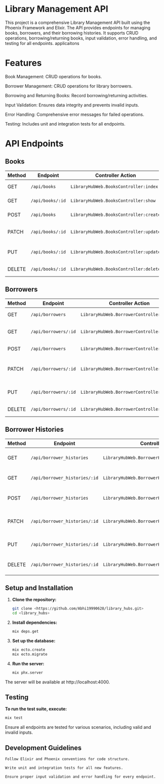 # Library Management API




This project is a comprehensive Library Management API built using the Phoenix Framework and Elixir. The API provides endpoints for managing books, borrowers, and their borrowing histories. It supports CRUD operations, borrowing/returning books, input validation, error handling, and testing for all endpoints.
applicaitons

# Features

Book Management: CRUD operations for books.

Borrower Management: CRUD operations for library borrowers.

Borrowing and Returning Books: Record borrowing/returning activities.

Input Validation: Ensures data integrity and prevents invalid inputs.

Error Handling: Comprehensive error messages for failed operations.

Testing: Includes unit and integration tests for all endpoints.


# API Endpoints

## Books

| Method | Endpoint         | Controller Action                | Description                  |
|--------|-------------------|----------------------------------|------------------------------|
| GET    | `/api/books`      | `LibraryHubWeb.BooksController:index` | List all books              |
| GET    | `/api/books/:id`  | `LibraryHubWeb.BooksController:show`  | Retrieve a single book      |
| POST   | `/api/books`      | `LibraryHubWeb.BooksController:create` | Add a new book              |
| PATCH  | `/api/books/:id`  | `LibraryHubWeb.BooksController:update` | Update partial book details |
| PUT    | `/api/books/:id`  | `LibraryHubWeb.BooksController:update` | Update full book details    |
| DELETE | `/api/books/:id`  | `LibraryHubWeb.BooksController:delete` | Remove a book               |





## Borrowers

| Method | Endpoint             | Controller Action                     | Description                   |
|--------|-----------------------|---------------------------------------|-------------------------------|
| GET    | `/api/borrowers`      | `LibraryHubWeb.BorrowerController:index` | List all borrowers           |
| GET    | `/api/borrowers/:id`  | `LibraryHubWeb.BorrowerController:show`  | Retrieve a single borrower   |
| POST   | `/api/borrowers`      | `LibraryHubWeb.BorrowerController:create` | Add a new borrower           |
| PATCH  | `/api/borrowers/:id`  | `LibraryHubWeb.BorrowerController:update` | Update partial borrower details |
| PUT    | `/api/borrowers/:id`  | `LibraryHubWeb.BorrowerController:update` | Update full borrower details |
| DELETE | `/api/borrowers/:id`  | `LibraryHubWeb.BorrowerController:delete` | Remove a borrower            |



## Borrower Histories

| Method | Endpoint                     | Controller Action                           | Description                     |
|--------|-------------------------------|---------------------------------------------|---------------------------------|
| GET    | `/api/borrower_histories`     | `LibraryHubWeb.BorrowerHistoryController:index` | List all borrowing histories   |
| GET    | `/api/borrower_histories/:id` | `LibraryHubWeb.BorrowerHistoryController:show`  | Retrieve a single history      |
| POST   | `/api/borrower_histories`     | `LibraryHubWeb.BorrowerHistoryController:create` | Add a new borrowing record     |
| PATCH  | `/api/borrower_histories/:id` | `LibraryHubWeb.BorrowerHistoryController:update` | Update partial history details |
| PUT    | `/api/borrower_histories/:id` | `LibraryHubWeb.BorrowerHistoryController:update` | Update full history details    |
| DELETE | `/api/borrower_histories/:id` | `LibraryHubWeb.BorrowerHistoryController:delete` | Remove a borrowing record      |



## Setup and Installation

1. **Clone the repository:**
   ```bash
   git clone <https://github.com/Abhi19990628/library_hubs.git>
   cd <library_hubs>

2. **Install dependencies:**
    ```bash
   mix deps.get
3. **Set up the database:**
    ```bash
    mix ecto.create
    mix ecto.migrate
4. **Run the server:**
   ```bash
   mix phx.server

  The server will be available at http://localhost:4000.

## Testing
  
  **To run the test suite, execute:**
  ```bash 
  mix test
  ````
Ensure all endpoints are tested for various scenarios, including valid and invalid inputs.


## Development Guidelines
```bash
Follow Elixir and Phoenix conventions for code structure.

Write unit and integration tests for all new features.

Ensure proper input validation and error handling for every endpoint.
```

